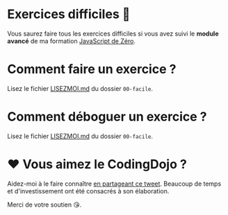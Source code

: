 # Exercices difficiles 🧐

Vous saurez faire tous les exercices difficiles si vous avez suivi le **module avancé** de ma formation [JavaScript de Zéro](https://www.javascriptdezero.com).

# Comment faire un exercice ?

Lisez le fichier [LISEZMOI.md](../00-facile/LISEZMOI.md) du dossier `00-facile`.

# Comment déboguer un exercice ?

Lisez le fichier [LISEZMOI.md](../00-facile/LISEZMOI.md) du dossier `00-facile`.

# ❤️ Vous aimez le CodingDojo ?

Aidez-moi à le faire connaître [en partageant ce tweet](https://twitter.com/intent/tweet?text=D%C3%A9couvrez%20l%27excellent%20%28et%20gratuit%20%21%29%20Coding%20Dojo%20de%20la%20formation%20JavaScript%20de%20Z%C3%A9ro%20et%20entra%C3%AEnez-vous%20%C3%A0%20d%C3%A9velopper%20en%20JavaScript%20avec%20des%20exercices%20en%20Fran%C3%A7ais%20directement%20depuis%20VSCode.&url=https%3A%2F%2Fgithub.com%2Fjavascriptdezero%2Fcoding-dojo&via=JeremyMouzin&related=JeremyMouzin&hashtags=JavaScript,CodingDojo).
Beaucoup de temps et d'investissement ont été consacrés à son élaboration.

Merci de votre soutien 😘.